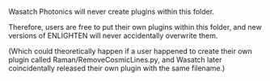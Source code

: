 Wasatch Photonics will never create plugins within this folder. 

Therefore, users are free to put their own plugins within this folder, and new 
versions of ENLIGHTEN will never accidentally overwrite them.

(Which could theoretically happen if a user happened to create their own plugin
called Raman/RemoveCosmicLines.py, and Wasatch later coincidentally released 
their own plugin with the same filename.)
